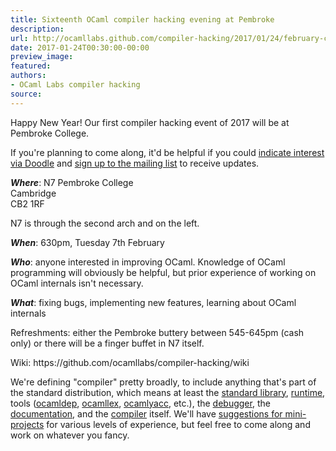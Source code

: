 ```yaml
---
title: Sixteenth OCaml compiler hacking evening at Pembroke
description:
url: http://ocamllabs.github.com/compiler-hacking/2017/01/24/february-compiler-hacking
date: 2017-01-24T00:30:00-00:00
preview_image:
featured:
authors:
- OCaml Labs compiler hacking
source:
---
```


<p>Happy New Year! Our first compiler hacking event of 2017 will be at Pembroke College.</p>

<p>If you're planning to come along, it'd be helpful if you could <a href="http://doodle.com/poll/vgh3nq2q5wgnsi5y">indicate interest via Doodle</a> and <a href="http://lists.ocaml.org/admin/cam-compiler-hacking">sign up to the mailing list</a> to receive updates.</p>

<p><em><strong>Where</strong></em>: N7 Pembroke College<br/>
Cambridge&#8203;<br/>
CB2 1RF  </p>

<p>N7 is through the second arch and on the left.</p>

<p><em><strong>When</strong></em>: 630pm, Tuesday 7th February</p>

<p><em><strong>Who</strong></em>: anyone interested in improving OCaml. Knowledge of OCaml programming will obviously be helpful, but prior experience of working on OCaml internals isn't necessary.</p>

<p><em><strong>What</strong></em>: fixing bugs, implementing new features, learning about OCaml internals</p>

<p>Refreshments: either the Pembroke buttery between 545-645pm (cash only) or there will be a finger buffet in N7 itself.</p>

<p>Wiki: https://github.com/ocamllabs/compiler-hacking/wiki</p>

<p>We're defining &quot;compiler&quot; pretty broadly, to include anything that's part of the standard distribution, which means at least the
 <a href="https://github.com/ocaml/ocaml/tree/trunk/stdlib">standard library</a>,
 <a href="https://github.com/ocaml/ocaml/tree/trunk/byterun">run</a><a href="https://github.com/ocaml/ocaml/tree/trunk/asmrun">time</a>, tools
    (<a href="http://caml.inria.fr/pub/docs/manual-ocaml/depend.html">ocamldep</a>,
     <a href="https://realworldocaml.org/v1/en/html/parsing-with-ocamllex-and-menhir.html">ocamllex</a>,
     <a href="http://caml.inria.fr/pub/docs/manual-ocaml-4.00/manual026.html">ocamlyacc</a>, etc.), the
 <a href="http://caml.inria.fr/pub/docs/manual-ocaml/debugger.html">debugger</a>, the
 <a href="https://github.com/ocaml/ocaml/tree/trunk/manual">documentation</a>, and the
 <a href="https://github.com/ocaml/ocaml">compiler</a> itself. We'll have
 <a href="https://github.com/ocamllabs/compiler-hacking/wiki/Things-to-work-on">suggestions for mini-projects</a> for various levels of experience, but feel free to come along and work on whatever you fancy.</p>

